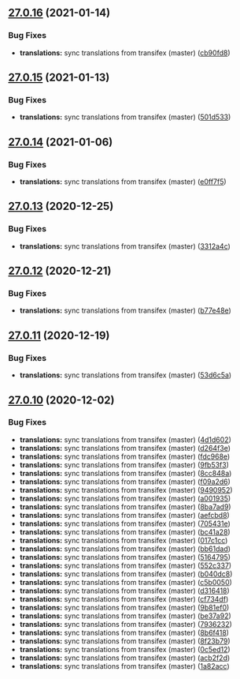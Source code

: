 ## [27.0.16](https://github.com/dhis2/gis-app/compare/v27.0.15...v27.0.16) (2021-01-14)


### Bug Fixes

* **translations:** sync translations from transifex (master) ([cb90fd8](https://github.com/dhis2/gis-app/commit/cb90fd8e3c14ff8a398f7861e560ae84fd4f5ac2))

## [27.0.15](https://github.com/dhis2/gis-app/compare/v27.0.14...v27.0.15) (2021-01-13)


### Bug Fixes

* **translations:** sync translations from transifex (master) ([501d533](https://github.com/dhis2/gis-app/commit/501d533ecb494f638261eb9c88ae502dcfd81474))

## [27.0.14](https://github.com/dhis2/gis-app/compare/v27.0.13...v27.0.14) (2021-01-06)


### Bug Fixes

* **translations:** sync translations from transifex (master) ([e0ff7f5](https://github.com/dhis2/gis-app/commit/e0ff7f5289ceb9b77280161d08df1f22e19612f9))

## [27.0.13](https://github.com/dhis2/gis-app/compare/v27.0.12...v27.0.13) (2020-12-25)


### Bug Fixes

* **translations:** sync translations from transifex (master) ([3312a4c](https://github.com/dhis2/gis-app/commit/3312a4cdf19a983792bcd06edad5828d7375ba74))

## [27.0.12](https://github.com/dhis2/gis-app/compare/v27.0.11...v27.0.12) (2020-12-21)


### Bug Fixes

* **translations:** sync translations from transifex (master) ([b77e48e](https://github.com/dhis2/gis-app/commit/b77e48e55079825e9146ddd3346ecac97c5a2516))

## [27.0.11](https://github.com/dhis2/gis-app/compare/v27.0.10...v27.0.11) (2020-12-19)


### Bug Fixes

* **translations:** sync translations from transifex (master) ([53d6c5a](https://github.com/dhis2/gis-app/commit/53d6c5aaa6d76329b509637a25acf5f59b07ffeb))

## [27.0.10](https://github.com/dhis2/gis-app/compare/v27.0.9...v27.0.10) (2020-12-02)


### Bug Fixes

* **translations:** sync translations from transifex (master) ([4d1d602](https://github.com/dhis2/gis-app/commit/4d1d602435e5dfdd86c479cd90609b2eed94b7a9))
* **translations:** sync translations from transifex (master) ([d264f3e](https://github.com/dhis2/gis-app/commit/d264f3e0879f6a0e5f550bd53bacd02148d1411d))
* **translations:** sync translations from transifex (master) ([fdc968e](https://github.com/dhis2/gis-app/commit/fdc968ed91d8b2bb0edb4a5293bbc39992259024))
* **translations:** sync translations from transifex (master) ([9fb53f3](https://github.com/dhis2/gis-app/commit/9fb53f37a51acad038e423cab159fe3589b0ec01))
* **translations:** sync translations from transifex (master) ([8cc848a](https://github.com/dhis2/gis-app/commit/8cc848afaffb9fa49f79df695fb94f9a7f2c029e))
* **translations:** sync translations from transifex (master) ([f09a2d6](https://github.com/dhis2/gis-app/commit/f09a2d6f45c2db37a42d49b1a4faa8e113760026))
* **translations:** sync translations from transifex (master) ([9490952](https://github.com/dhis2/gis-app/commit/949095254695dab425839f29a0a38776382ca847))
* **translations:** sync translations from transifex (master) ([a001935](https://github.com/dhis2/gis-app/commit/a001935e1d235714c065712c7c6f0f32d67559e7))
* **translations:** sync translations from transifex (master) ([8ba7ad9](https://github.com/dhis2/gis-app/commit/8ba7ad9f5ec25531a82895e6a3d56a9d093bf1ea))
* **translations:** sync translations from transifex (master) ([aefcbd8](https://github.com/dhis2/gis-app/commit/aefcbd8a90ebe018c6d96376ac565f9e3e97ad86))
* **translations:** sync translations from transifex (master) ([705431e](https://github.com/dhis2/gis-app/commit/705431e152b823e97cd680bedbafece2a96cfcf3))
* **translations:** sync translations from transifex (master) ([bc41a28](https://github.com/dhis2/gis-app/commit/bc41a28ef9e955cfbef55b218221cb11a917507d))
* **translations:** sync translations from transifex (master) ([017c1cc](https://github.com/dhis2/gis-app/commit/017c1cc3c46a8428a89bc05367070df6e406b0c6))
* **translations:** sync translations from transifex (master) ([bb61dad](https://github.com/dhis2/gis-app/commit/bb61dad11634a9a340a61e4106f01ba589c79818))
* **translations:** sync translations from transifex (master) ([5164795](https://github.com/dhis2/gis-app/commit/5164795d5ba815d7ab742da839326eda259e1ed0))
* **translations:** sync translations from transifex (master) ([552c337](https://github.com/dhis2/gis-app/commit/552c33755d749b2a474b5b34c12ecd60aa630dc2))
* **translations:** sync translations from transifex (master) ([b040dc8](https://github.com/dhis2/gis-app/commit/b040dc88615c975656f68f4bcd2798b6f1f325d5))
* **translations:** sync translations from transifex (master) ([c5b0050](https://github.com/dhis2/gis-app/commit/c5b0050f514e8801cce1403ed8f490107075128d))
* **translations:** sync translations from transifex (master) ([d316418](https://github.com/dhis2/gis-app/commit/d316418e30f2865698e0e29f1daf14cbebd5253b))
* **translations:** sync translations from transifex (master) ([cf734df](https://github.com/dhis2/gis-app/commit/cf734df51941a8f9521f0666ed2360ec2a68deaa))
* **translations:** sync translations from transifex (master) ([9b81ef0](https://github.com/dhis2/gis-app/commit/9b81ef0cdfa7fed6b2aec9fbe14dc3ac8949841e))
* **translations:** sync translations from transifex (master) ([be37a92](https://github.com/dhis2/gis-app/commit/be37a9209a8ca152e792ebf3c017a21cdbb00810))
* **translations:** sync translations from transifex (master) ([7936232](https://github.com/dhis2/gis-app/commit/7936232d89d25c3ce8e0f13b7f713c877f50e34d))
* **translations:** sync translations from transifex (master) ([8b6f418](https://github.com/dhis2/gis-app/commit/8b6f418057f0b5dc269c0ade24378b1b292420b5))
* **translations:** sync translations from transifex (master) ([8f23b79](https://github.com/dhis2/gis-app/commit/8f23b7998fda3b52946ca16bf596b96ce86e1ed6))
* **translations:** sync translations from transifex (master) ([0c5ed12](https://github.com/dhis2/gis-app/commit/0c5ed1222ceb2e4c767ef28d603a987110543241))
* **translations:** sync translations from transifex (master) ([acb2f2d](https://github.com/dhis2/gis-app/commit/acb2f2d63f5accb2816b0ea249222d726e40ddc9))
* **translations:** sync translations from transifex (master) ([1a82acc](https://github.com/dhis2/gis-app/commit/1a82acc525904bae9f269919a872e9d9ce1fc3ba))
